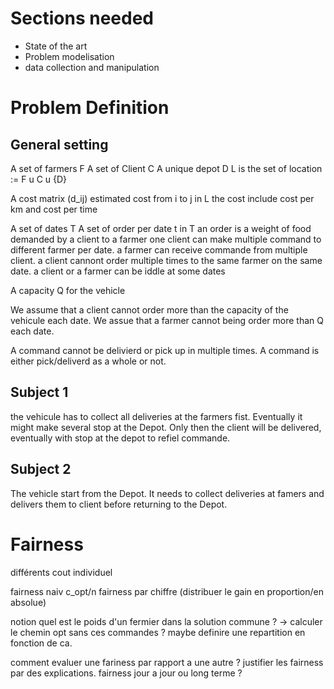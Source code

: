 # Sections needed
- State of the art
- Problem modelisation
- data collection and manipulation

# Problem Definition
## General setting
A set of farmers F
A set of Client C
A unique depot D
L is the set of location := F u C u {D}

A cost matrix (d_ij) estimated cost from i to j in L
the cost include cost per km and cost per time

A set of dates T
A set of order per date t in T
an order is a weight of food demanded by a client to a farmer
one client can make multiple command to different farmer per date.
a farmer can receive commande from multiple client.
a client cannont order multiple times to the same farmer on the same date.
a client or a farmer can be iddle at some dates

A capacity Q for the vehicle

We assume that a client cannot order more than the capacity of the vehicule each date.
We assue that a farmer cannot being order more than Q each date.

A command cannot be delivierd or pick up in multiple times. A command is either pick/deliverd as a whole or not.
## Subject 1
the vehicule has to collect all deliveries at the farmers fist. Eventually it might make several stop at the Depot.
Only then the client will be delivered, eventually with stop at the depot to refiel commande.
## Subject 2
The vehicle start from the Depot. It needs to collect deliveries at famers and delivers them to client before returning to the Depot.


# Fairness
différents cout individuel

fairness naiv c_opt/n
fairness par chiffre (distribuer le gain en proportion/en absolue)

notion quel est le poids d'un fermier dans la solution commune ?
-> calculer le chemin opt sans ces commandes ?
maybe definire une repartition en fonction de ca.

comment evaluer une fariness par rapport a une autre ? 
justifier les fairness par des explications.
fairness jour a jour ou long terme ?
